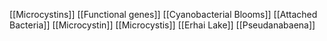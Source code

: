 [[Microcystins]]
[[Functional genes]]
[[Cyanobacterial Blooms]]
[[Attached Bacteria]]
[[Microcystin]]
[[Microcystis]]
[[Erhai Lake]]
[[Pseudanabaena]]
